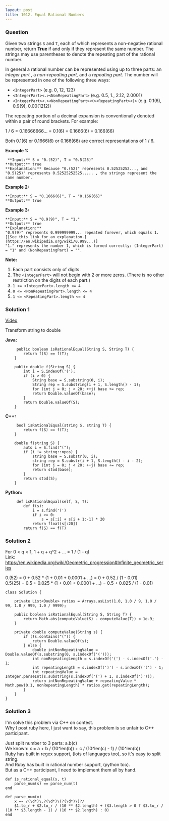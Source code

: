 ```yaml
---
layout: post
title: 1012. Equal Rational Numbers
---
```

### Question
Given two strings `S` and `T`, each of which represents a non-negative
rational number, return **True** if and only if they represent the same
number. The strings may use parentheses to denote the repeating part of the
rational number.

In general a rational number can be represented using up to three parts: an
_integer part_ , a  _non-repeating part,_ and a   _repeating part_. The number
will be represented  in one of the following three ways:

  * `<IntegerPart>` (e.g. 0, 12, 123)
  * `<IntegerPart><.><NonRepeatingPart>`  (e.g. 0.5, 1., 2.12, 2.0001)
  * `<IntegerPart><.><NonRepeatingPart><(><RepeatingPart><)>` (e.g. 0.1(6), 0.9(9), 0.00(1212))

The repeating portion of a decimal expansion is conventionally denoted within
a pair of round brackets.  For example:

1 / 6 = 0.16666666... = 0.1(6) = 0.1666(6) = 0.166(66)

Both 0.1(6) or 0.1666(6) or 0.166(66) are correct representations of 1 / 6.



 **Example 1:**

    
    
     **Input:** S = "0.(52)", T = "0.5(25)"
    **Output:** true
    **Explanation:** Because "0.(52)" represents 0.52525252..., and "0.5(25)" represents 0.52525252525..... , the strings represent the same number.
    

**Example 2:**

    
    
    **Input:** S = "0.1666(6)", T = "0.166(66)"
    **Output:** true
    

**Example 3:**

    
    
    **Input:** S = "0.9(9)", T = "1."
    **Output:** true
    **Explanation:**
    "0.9(9)" represents 0.999999999... repeated forever, which equals 1.  [[See this link for an explanation.](https://en.wikipedia.org/wiki/0.999...)]
    "1." represents the number 1, which is formed correctly: (IntegerPart) = "1" and (NonRepeatingPart) = "".



 **Note:**

  1. Each part consists only of digits.
  2. The `<IntegerPart>` will not begin with 2 or more zeros.  (There is no other restriction on the digits of each part.)
  3. `1 <= <IntegerPart>.length <= 4 `
  4. `0 <= <NonRepeatingPart>.length <= 4 `
  5. `1 <= <RepeatingPart>.length <= 4`

### Solution 1
[Video](https://www.youtube.com/watch?v=3s6q20JMLTE)

Transform string to double

 **Java:**

    
    
         public boolean isRationalEqual(String S, String T) {
            return f(S) == f(T);
        }
    
        public double f(String S) {
            int i = S.indexOf('(');
            if (i > 0) {
                String base = S.substring(0, i);
                String rep = S.substring(i + 1, S.length() - 1);
                for (int j = 0; j < 20; ++j) base += rep;
                return Double.valueOf(base);
            }
            return Double.valueOf(S);
        }
    

**C++:**

    
    
         bool isRationalEqual(string S, string T) {
            return f(S) == f(T);
        }
    
        double f(string S) {
            auto i = S.find("(");
            if (i != string::npos) {
                string base = S.substr(0, i);
                string rep = S.substr(i + 1, S.length() - i - 2);
                for (int j = 0; j < 20; ++j) base += rep;
                return stod(base);
            }
            return stod(S);
        }
    

**Python:**

    
    
         def isRationalEqual(self, S, T):
            def f(s):
                i = s.find('(')
                if i >= 0:
                    s = s[:i] + s[i + 1:-1] * 20
                return float(s[:20])
            return f(S) == f(T)
    


### Solution 2
For 0 < q < 1, 1 + q + q^2 + ... = 1 / (1 - q)  
Link:
<https://en.wikipedia.org/wiki/Geometric_progression#Infinite_geometric_series>

0.(52) = 0 + 0.52 * (1 + 0.01 + 0.0001 + ...) = 0 + 0.52 / (1 - 0.01)  
0.5(25) = 0.5 + 0.025 * (1 + 0.01 + 0.0001 + ...) = 0.5 + 0.025 / (1 - 0.01)

    
    
    class Solution {
    
        private List<Double> ratios = Arrays.asList(1.0, 1.0 / 9, 1.0 / 99, 1.0 / 999, 1.0 / 9999);
    
        public boolean isRationalEqual(String S, String T) {
            return Math.abs(computeValue(S) - computeValue(T)) < 1e-9;
        }
    
        private double computeValue(String s) {
            if (!s.contains("(")) {
                return Double.valueOf(s);
            } else {
                double intNonRepeatingValue = Double.valueOf(s.substring(0, s.indexOf('(')));
                int nonRepeatingLength = s.indexOf('(') - s.indexOf('.') - 1;
                int repeatingLength = s.indexOf(')') - s.indexOf('(') - 1;
                int repeatingValue = Integer.parseInt(s.substring(s.indexOf('(') + 1, s.indexOf(')')));
                return intNonRepeatingValue + repeatingValue * Math.pow(0.1, nonRepeatingLength) * ratios.get(repeatingLength);
            }
        }
    }
    


### Solution 3
I'm solve this problem via C++ on contest.  
Why I post ruby here, I just want to say, this problem is so unfair to C++
participant.

Just split number to 3 parts: a.b(c)  
We known: x = a + b / (10^len(b)) + c / (10^len(c) - 1) / (10^len(b))  
Ruby has built in regex support, (lots of languages too), so it's easy to
split string.  
And Ruby has built in rational number support, (python too).  
But as a C++ participant, I need to implement them all by hand.

    
    
    def is_rational_equal(s, t)
        parse_num(s) == parse_num(t)
    end
    
    def parse_num(x)
        x =~ /(\d*)\.?(\d*)\(?(\d*)\)?/
        $1.to_r + $2.to_r / (10 ** $2.length) + ($3.length > 0 ? $3.to_r / (10 ** $3.length - 1) / (10 ** $2.length) : 0)
    end
    



